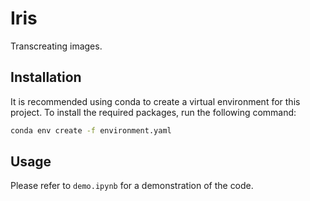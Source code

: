 # Iris

Transcreating images.

## Installation

It is recommended using conda to create a virtual environment for this project. 
To install the required packages, run the following command:

```bash
conda env create -f environment.yaml
```

## Usage

Please refer to `demo.ipynb` for a demonstration of the code.